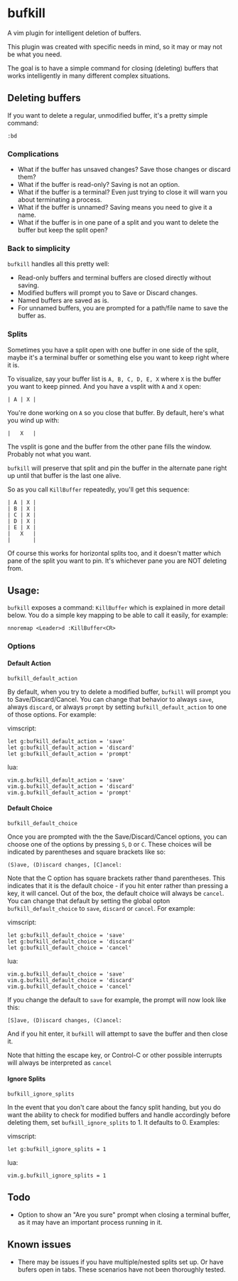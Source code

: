 # bufkill

A vim plugin for intelligent deletion of buffers.

This plugin was created with specific needs in mind, so it may or may not be what you need.

The goal is to have a simple command for closing (deleting) buffers that works intelligently in many different complex situations.

## Deleting buffers

If you want to delete a regular, unmodified buffer, it's a pretty simple command:

```
:bd
```

### Complications

- What if the buffer has unsaved changes? Save those changes or discard them?
- What if the buffer is read-only? Saving is not an option.
- What if the buffer is a terminal? Even just trying to close it will warn you about terminating a process.
- What if the buffer is unnamed? Saving means you need to give it a name.
- What if the buffer is in one pane of a split and you want to delete the buffer but keep the split open?

### Back to simplicity

`bufkill` handles all this pretty well:

- Read-only buffers and terminal buffers are closed directly without saving.
- Modified buffers will prompt you to Save or Discard changes.
- Named buffers are saved as is.
- For unnamed buffers, you are prompted for a path/file name to save the buffer as.

### Splits

Sometimes you have a split open with one buffer in one side of the split, maybe it's a terminal buffer or something else you want to keep right where it is.

To visualize, say your buffer list is `A, B, C, D, E, X` where `X` is the buffer you want to keep pinned. And you have a vsplit with `A` and `X` open:

```
| A | X |
```

You're done working on `A` so you close that buffer. By default, here's what you wind up with:

```
|   X   |
```

The vsplit is gone and the buffer from the other pane fills the window. Probably not what you want.

`bufkill` will preserve that split and pin the buffer in the alternate pane right up until that buffer is the last one alive.

So as you call `KillBuffer` repeatedly, you'll get this sequence:

```
| A | X |
| B | X |
| C | X |
| D | X |
| E | X |
|   X   |
|       |
```

Of course this works for horizontal splits too, and it doesn't matter which pane of the split you want to pin. It's whichever pane you are NOT deleting from.

## Usage:

`bufkill` exposes a command: `KillBuffer` which is explained in more detail below. You do a simple key mapping to be able to call it easily, for example:

```
nnoremap <Leader>d :KillBuffer<CR>
```

### Options

#### Default Action

`bufkill_default_action`

By default, when you try to delete a modified buffer, `bufkill` will prompt you to Save/Discard/Cancel. You can change that behavior to always `save`, always `discard`, or always `prompt` by setting `bufkill_default_action` to one of those options. For example:

vimscript:

```
let g:bufkill_default_action = 'save'
let g:bufkill_default_action = 'discard'
let g:bufkill_default_action = 'prompt'
```

lua:

```
vim.g.bufkill_default_action = 'save'
vim.g.bufkill_default_action = 'discard'
vim.g.bufkill_default_action = 'prompt'
```


#### Default Choice

`bufkill_default_choice`

Once you are prompted with the the Save/Discard/Cancel options, you can choose one of the options by pressing `S`, `D` or `C`. These choices will be indicated by parentheses and square brackets like so:

```
(S)ave, (D)iscard changes, [C]ancel: 
```

Note that the C option has square brackets rather thand parentheses. This indicates that it is the default choice - if you hit enter rather than pressing a key, it will cancel. Out of the box, the default choice will always be `cancel`. You can change that default by setting the global opton `bufkill_default_choice` to `save`, `discard` or `cancel`. For example:

vimscript:

```
let g:bufkill_default_choice = 'save'
let g:bufkill_default_choice = 'discard'
let g:bufkill_default_choice = 'cancel'
```

lua:

```
vim.g.bufkill_default_choice = 'save'
vim.g.bufkill_default_choice = 'discard'
vim.g.bufkill_default_choice = 'cancel'
```

If you change the default to `save` for example, the prompt will now look like this:

```
[S]ave, (D)iscard changes, (C)ancel: 
```

And if you hit enter, it `bufkill` will attempt to save the buffer and then close it.

Note that hitting the escape key, or Control-C or other possible interrupts will always be interpreted as `cancel`

#### Ignore Splits

`bufkill_ignore_splits`

In the event that you don't care about the fancy split handing, but you do want the ability to check for modified buffers and handle accordingly before deleting them, set `bufkill_ignore_splits` to 1. It defaults to 0. Examples:

vimscript:

```
let g:bufkill_ignore_splits = 1
```

lua:

```
vim.g.bufkill_ignore_splits = 1
```

## Todo

- Option to show an "Are you sure" prompt when closing a terminal buffer, as it may have an important process running in it.

## Known issues

- There may be issues if you have multiple/nested splits set up. Or have bufers open in tabs. These scenarios have not been thoroughly tested.
